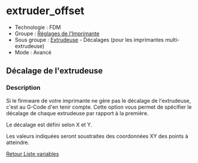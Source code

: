 # extruder_offset

* Technologie : FDM
* Groupe : [Réglages de l'Imprimante](../printer_settings/printer_settings.md)
* Sous groupe : [Extrudeuse](../printer_settings/printer_settings.md#extrudeuse) - Décalages (pour les imprimantes multi-extrudeuse)
* Mode : Avancé

## Décalage de l'extrudeuse

### Description

Si le firmware de votre imprimante ne gère pas le décalage de l'extrudeuse,  c'est au G-Code d'en tenir compte. Cette option vous permet de spécifier le décalage de chaque extrudeuse par rapport à la première. 

Le décalage est défini selon X et Y.

Les valeurs indiquées seront soustraites des coordonnées XY des points à atteindre.

[Retour Liste variables](variable_list.md)
